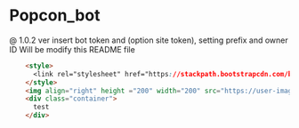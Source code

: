 # Popcon_bot

@ 1.0.2 ver
insert bot token and (option site token), setting prefix and owner ID
Will be modify this README file
```html
    <style>
      <link rel="stylesheet" href="https://stackpath.bootstrapcdn.com/bootstrap/4.1.3/css/bootstrap.min.css" integrity="sha384-MCw98/SFnGE8fJT3GXwEOngsV7Zt27NXFoaoApmYm81iuXoPkFOJwJ8ERdknLPMO" crossorigin="anonymous">
    </style>
    <img align="right" height ="200" width="200" src="https://user-images.githubusercontent.com/23352518/50390680-88dcf800-077d-11e9-99bc-091542c4d2a7.png" alt="">
    <div class="container">
      test
    </div>
```
